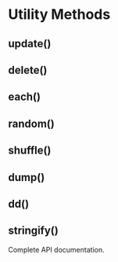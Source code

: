 # Utility Methods

## update()
## delete()
## each()
## random()
## shuffle()
## dump()
## dd()
## stringify()

Complete API documentation.
